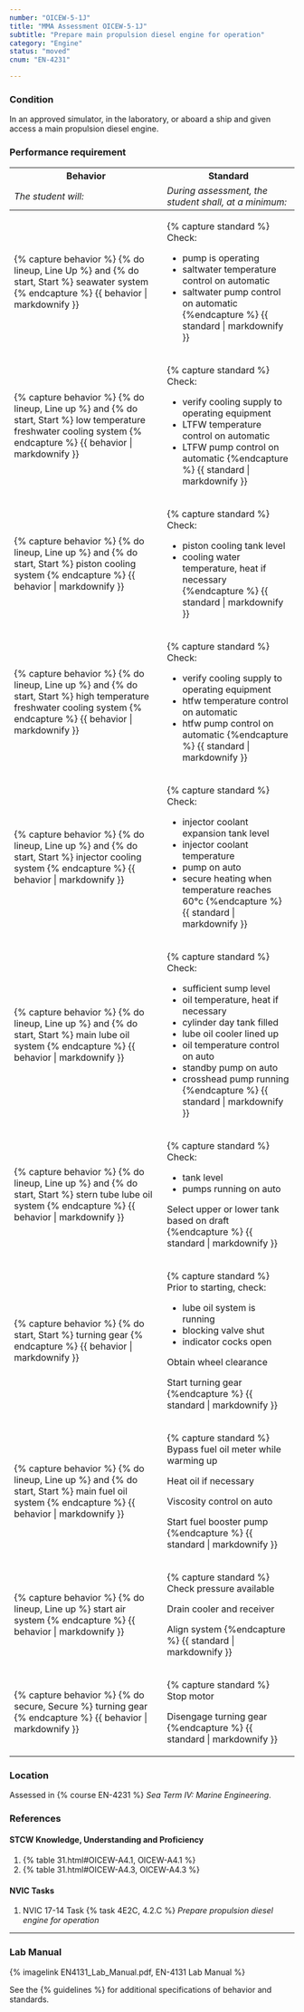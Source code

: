 ```yaml
---
number: "OICEW-5-1J"
title: "MMA Assessment OICEW-5-1J"
subtitle: "Prepare main propulsion diesel engine for operation"
category: "Engine"
status: "moved"
cnum: "EN-4231"

---
```

### Condition

In an approved simulator, in the laboratory, or aboard a ship and given access a main propulsion diesel engine.

### Performance requirement 

<table width='100%' class='Guidelines'>
 <thead>
 <tr>
     <th class='thirty'>Behavior</th>
     <th class='seventy'>Standard</th>
 </tr>
 <tr>
     <td><em>The student will:</em></td>
     <td><em>During assessment, the student shall, at a minimum:</em></td>
 </tr>
 </thead>
 <tbody>
 

<tr><td>

{% capture behavior %}
{% do lineup, Line Up %} and {% do start, Start %} seawater system
{% endcapture %}
{{ behavior | markdownify }}

</td><td>

{% capture standard %}
Check:

  * pump is operating
  * saltwater temperature control on automatic
  * saltwater pump control on automatic
{%endcapture %}
{{ standard | markdownify }}

</td></tr>



<tr><td>

{% capture behavior %}
{% do lineup, Line up %} and {% do start, Start %} low temperature freshwater cooling system
{% endcapture %}
{{ behavior | markdownify }}

</td><td>

{% capture standard %}
Check:

  * verify cooling supply to operating equipment
  * LTFW temperature control on automatic
  * LTFW pump control on automatic
{%endcapture %}
{{ standard | markdownify }}

</td></tr>



<tr><td>

{% capture behavior %}
{% do lineup, Line up %} and {% do start, Start %} piston cooling system
{% endcapture %}
{{ behavior | markdownify }}

</td><td>

{% capture standard %}
Check:

  * piston cooling tank level
  * cooling water temperature, heat if necessary
{%endcapture %}
{{ standard | markdownify }}

</td></tr>



<tr><td>

{% capture behavior %}
{% do lineup, Line up %} and {% do start, Start %} high temperature freshwater cooling system
{% endcapture %}
{{ behavior | markdownify }}

</td><td>

{% capture standard %}
Check:

  * verify cooling supply to operating equipment
  * htfw temperature control on automatic
  * htfw pump control on automatic
{%endcapture %}
{{ standard | markdownify }}

</td></tr>



<tr><td>

{% capture behavior %}
{% do lineup, Line up %} and {% do start, Start %} injector cooling system
{% endcapture %}
{{ behavior | markdownify }}

</td><td>

{% capture standard %}
Check:

  * injector coolant expansion tank level
  * injector coolant temperature
  * pump on auto
  * secure heating when temperature reaches 60°c
{%endcapture %}
{{ standard | markdownify }}

</td></tr>



<tr><td>

{% capture behavior %}
{% do lineup, Line up %} and {% do start, Start %} main lube oil system
{% endcapture %}
{{ behavior | markdownify }}

</td><td>

{% capture standard %}
Check:

  * sufficient sump level
  * oil temperature, heat if necessary
  * cylinder day tank filled
  * lube oil cooler lined up
  * oil temperature control on auto
  * standby pump on auto
  * crosshead pump running
{%endcapture %}
{{ standard | markdownify }}

</td></tr>



<tr><td>

{% capture behavior %}
{% do lineup, Line up %} and {% do start, Start %} stern tube lube oil system
{% endcapture %}
{{ behavior | markdownify }}

</td><td>

{% capture standard %}
Check:

  * tank level
  * pumps running on auto

Select upper or lower tank based on draft
{%endcapture %}
{{ standard | markdownify }}

</td></tr>



<tr><td>

{% capture behavior %}
{% do start, Start %} turning gear
{% endcapture %}
{{ behavior | markdownify }}

</td><td>

{% capture standard %}
Prior to starting, check:

  * lube oil system is running
  * blocking valve shut
  * indicator cocks open

Obtain wheel clearance

Start turning gear
{%endcapture %}
{{ standard | markdownify }}

</td></tr>



<tr><td>

{% capture behavior %}
{% do lineup, Line up %} and {% do start, Start %} main fuel oil system
{% endcapture %}
{{ behavior | markdownify }}

</td><td>

{% capture standard %}
Bypass fuel oil meter while warming up

Heat oil if necessary

Viscosity control on auto

Start fuel booster pump
{%endcapture %}
{{ standard | markdownify }}

</td></tr>



<tr><td>

{% capture behavior %}
{% do lineup, Line up %} start air system
{% endcapture %}
{{ behavior | markdownify }}

</td><td>

{% capture standard %}
Check pressure available

Drain cooler and receiver

Align system
{%endcapture %}
{{ standard | markdownify }}

</td></tr>



<tr><td>

{% capture behavior %}
{% do secure, Secure %} turning gear
{% endcapture %}
{{ behavior | markdownify }}

</td><td>

{% capture standard %}
Stop motor

Disengage turning gear
{%endcapture %}
{{ standard | markdownify }}

</td></tr>



 </tbody>
 </table>

### Location

Assessed in  {% course  EN-4231 %}  *Sea Term IV: Marine Engineering*.

### References

#### STCW Knowledge, Understanding and Proficiency

1. {% table 31.html#OICEW-A4.1, OICEW-A4.1 %}
1. {% table 31.html#OICEW-A4.3, OICEW-A4.3 %}


#### NVIC Tasks

1. NVIC 17-14 Task {% task 4E2C, 4.2.C %} *Prepare propulsion diesel engine for operation*



***

### Lab Manual

{% imagelink EN4131_Lab_Manual.pdf, EN-4131 Lab Manual %}

See the {% guidelines %} for additional specifications of behavior and standards.